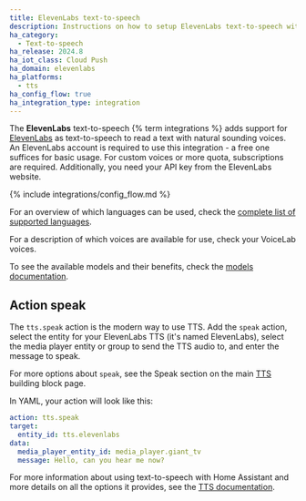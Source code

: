 ```yaml
---
title: ElevenLabs text-to-speech
description: Instructions on how to setup ElevenLabs text-to-speech with Home Assistant.
ha_category:
  - Text-to-speech
ha_release: 2024.8
ha_iot_class: Cloud Push
ha_domain: elevenlabs
ha_platforms:
  - tts
ha_config_flow: true
ha_integration_type: integration
---
```


The **ElevenLabs** text-to-speech {% term integrations %} adds support for [ElevenLabs](https://elevenlabs.io/) as text-to-speech to read a text with natural sounding voices.
An ElevenLabs account is required to use this integration - a free one suffices for basic usage. For custom voices or more quota, subscriptions are required. Additionally, you need your API key from the ElevenLabs website. 

{% include integrations/config_flow.md %}

For an overview of which languages can be used, check the [complete list of supported languages](https://elevenlabs.io/languages).

For a description of which voices are available for use, check your VoiceLab voices.

To see the available models and their benefits, check the [models documentation](https://elevenlabs.io/docs/speech-synthesis/models).

## Action speak

The `tts.speak` action is the modern way to use TTS. Add the `speak` action, select the entity for your ElevenLabs TTS (it's named ElevenLabs), select the media player entity or group to send the TTS audio to, and enter the message to speak.

For more options about `speak`, see the Speak section on the main [TTS](/integrations/tts/#service-speak) building block page.

In YAML, your action will look like this:

```yaml
action: tts.speak
target:
  entity_id: tts.elevenlabs
data:
  media_player_entity_id: media_player.giant_tv
  message: Hello, can you hear me now?
```

For more information about using text-to-speech with Home Assistant and more details on all the options it provides, see the [TTS documentation](/integrations/tts/).
